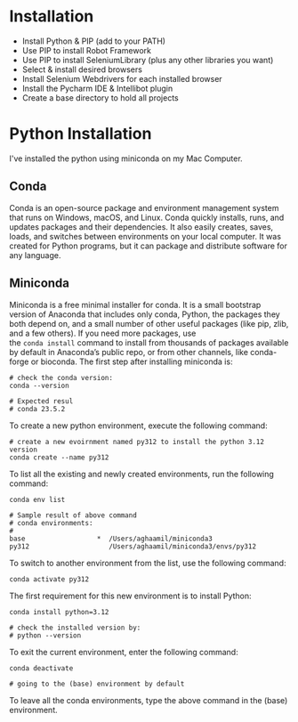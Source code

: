 # Installation
- Install Python & PIP (add to your PATH)
- Use PIP to install Robot Framework
- Use PIP to install SeleniumLibrary (plus any other libraries you want)
- Select & install desired browsers
- Install Selenium Webdrivers for each installed browser
- Install the Pycharm IDE & Intellibot plugin
- Create a base directory to hold all projects


# Python Installation
I've installed the python using miniconda on my Mac Computer.

## Conda
Conda is an open-source package and environment management system that runs on Windows, macOS, and Linux. Conda quickly installs, runs, and updates packages and their dependencies. It also easily creates, saves, loads, and switches between environments on your local computer. It was created for Python programs, but it can package and distribute software for any language.

## Miniconda
Miniconda is a free minimal installer for conda. It is a small bootstrap version of Anaconda that includes only conda, Python, the packages they both depend on, and a small number of other useful packages (like pip, zlib, and a few others). If you need more packages, use the `conda install` command to install from thousands of packages available by default in Anaconda’s public repo, or from other channels, like conda-forge or bioconda.
The first step after installing miniconda is:

```
# check the conda version:
conda --version

# Expected resul
# conda 23.5.2 
```

To create a new python environment, execute the following command:
```
# create a new evoirnment named py312 to install the python 3.12 version
conda create --name py312
```

To list all the existing and newly created environments, run the following command:
```
conda env list
```

```
# Sample result of above command
# conda environments:
#
base                  *  /Users/aghaamil/miniconda3
py312                    /Users/aghaamil/miniconda3/envs/py312
```

To switch to another environment from the list, use the following command:
```
conda activate py312
```

The first requirement for this new environment is to install Python:
```
conda install python=3.12

# check the installed version by:
# python --version
```

To exit the current environment, enter the following command:
```
conda deactivate

# going to the (base) environment by default
```

To leave all the conda environments, type the above command in the (base) environment.